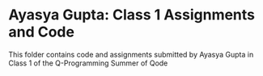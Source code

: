 # Ayasya Gupta: Class 1 Assignments and Code
This folder contains code and assignments submitted by Ayasya Gupta in Class 1 of the Q-Programming Summer of Qode